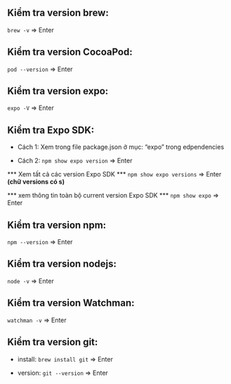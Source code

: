 ﻿## Kiểm tra version brew:
`brew -v` => Enter

  
## Kiểm tra version CocoaPod:
`pod --version` => Enter

## Kiểm tra version expo:
`expo -V` => Enter

## Kiểm tra Expo SDK:
- Cách 1: Xem trong file package.json ở mục: “expo” trong edpendencies

- Cách 2: `npm show expo version` => Enter

*** Xem tất cả các version Expo SDK ***
`npm show expo versions` => Enter **(chữ versions có s)**

*** xem thông tin toàn bộ current version Expo SDK ***
`npm show expo` => Enter

  

## Kiểm tra version npm:

`npm --version` => Enter

## Kiểm tra version nodejs:

`node -v` => Enter

## Kiểm tra version Watchman:

`watchman -v` => Enter

## Kiểm tra version git:

- install:
`brew install git` => Enter

- version:
`git --version` => Enter
